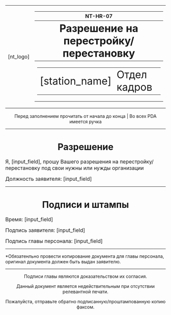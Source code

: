 <table>
<td>[nt_logo]</td>
<td><table>
<tr><th>NT-HR-07</th></tr>
<tr><th><font size="6">Разрешение на перестройку/перестановку</font></th></tr>
<tr><th><table><td><font size="6">[station_name]</font></td>
<td><font size="6">Отдел кадров</font></td></table></th></tr></table></td></table>
<p><center>Перед заполнением прочитать от начала до конца | Во всех PDA имеется ручка</center></p>
<hr></hr>
<h1><center>Разрешение</center></h1>
<p><font size="3">Я, [input_field], прошу Вашего разрешения на перестройку/перестановку под свои нужны или нужды организации</font></p>
<p><font size="3">Должность заявителя: [input_field]</font></p>
<hr></hr>
<h1><center>Подписи и штампы</center></h1>
<p><font size="3">Время: [input_field]</font></p>
<p><font size="3">Подпись заявителя: [input_field]</font></p>
<p><font size="3">Подпись главы персонала: [input_field]</font></p>
<hr></hr>
<p>*Обязатенльно провести копирование документа для главы персонала, оригинал документа должен быть выдан заявителю.</p>
<hr></hr>
<center>
<p>Подписи главы являются доказательством их согласия.</p>
<p>Данный документ является недействительным при отсутствии релевантной печати.</p>
<p>Пожалуйста, отправьте обратно подписанную/проштампованную копию факсом.</p>
</center>
</body>
